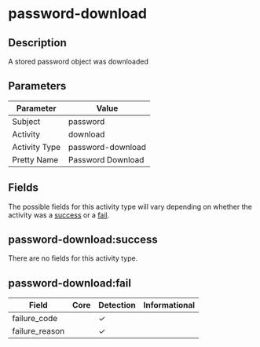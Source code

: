 password-download
=================

Description
-----------
A stored password object was downloaded

Parameters
----------
| Parameter     | Value             |
| ------------- | ----------------- |
| Subject       | password          |
| Activity      | download          |
| Activity Type | password-download |
| Pretty Name   | Password Download |


Fields
------

The possible fields for this activity type will vary depending on whether the activity was a [success](#password-downloadsuccess) or a [fail](#password-downloadfail).


password-download:success
-------------------------

There are no fields for this activity type.


password-download:fail
----------------------

| Field          | Core | Detection | Informational |
| -------------- | ---- | --------- | ------------- |
| failure_code   |      | &#10003;  |               |
| failure_reason |      | &#10003;  |               |